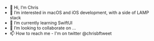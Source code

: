 - 👋 Hi, I’m Chris
- 👀 I’m interested in macOS and iOS development, with a side of LAMP stack
- 🌱 I’m currently learning SwiftUI
- 💞️ I’m looking to collaborate on ...
- 📫 How to reach me - I'm on twitter @chrisbftweet

<!---
WhisperCF/WhisperCF is a ✨ special ✨ repository because its `README.md` (this file) appears on your GitHub profile.
You can click the Preview link to take a look at your changes.
--->
